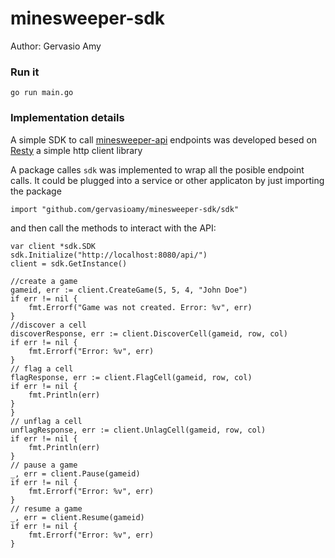 # minesweeper-sdk
Author: Gervasio Amy

### Run it
```
go run main.go
```

### Implementation details
A simple SDK to call [minesweeper-api](https://github.com/gervasioamy/minesweeper-api) endpoints was developed besed on [Resty](https://github.com/go-resty/resty) a simple http client library

A package calles `sdk` was implemented to wrap all the posible endpoint calls. It could be plugged into a service or other applicaton by just importing the package
```
import "github.com/gervasioamy/minesweeper-sdk/sdk"
```
and then call the methods to interact with the API:
```
var client *sdk.SDK
sdk.Initialize("http://localhost:8080/api/")
client = sdk.GetInstance()

//create a game
gameid, err := client.CreateGame(5, 5, 4, "John Doe")
if err != nil {
	fmt.Errorf("Game was not created. Error: %v", err)
}
//discover a cell
discoverResponse, err := client.DiscoverCell(gameid, row, col)
if err != nil {
    fmt.Errorf("Error: %v", err)
}
// flag a cell
flagResponse, err := client.FlagCell(gameid, row, col)
if err != nil {
    fmt.Println(err)
}
}
// unflag a cell
unflagResponse, err := client.UnlagCell(gameid, row, col)
if err != nil {
    fmt.Println(err)
}
// pause a game
_, err = client.Pause(gameid)
if err != nil {
    fmt.Errorf("Error: %v", err)
}
// resume a game
_, err = client.Resume(gameid)
if err != nil {
    fmt.Errorf("Error: %v", err)
}
```
